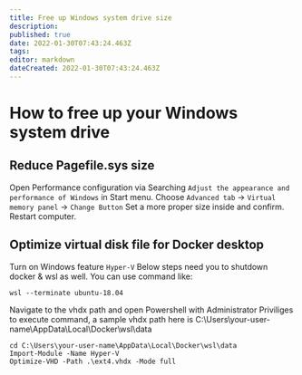 ```yaml
---
title: Free up Windows system drive size
description: 
published: true
date: 2022-01-30T07:43:24.463Z
tags: 
editor: markdown
dateCreated: 2022-01-30T07:43:24.463Z
---
```


# How to free up your Windows system drive
## Reduce Pagefile.sys size
Open Performance configuration via Searching `Adjust the appearance and performance of Windows` in Start menu.
Choose `Advanced tab` -> `Virtual memory panel` -> `Change Button`
Set a more proper size inside and confirm.
Restart computer.

## Optimize virtual disk file for Docker desktop
Turn on Windows feature `Hyper-V`
Below steps need you to shutdown docker & wsl as well. You can use command like:
```shell
wsl --terminate ubuntu-18.04
```

Navigate to the vhdx path and open Powershell with Administrator Priviliges to execute command, a sample vhdx path here is C:\Users\your-user-name\AppData\Local\Docker\wsl\data
```shell
cd C:\Users\your-user-name\AppData\Local\Docker\wsl\data
Import-Module -Name Hyper-V
Optimize-VHD -Path .\ext4.vhdx -Mode full
```
